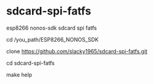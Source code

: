 # sdcard-spi-fatfs
esp8266 nonos-sdk sdcard spi fatfs

cd /you_path/ESP8266_NONOS_SDK

clone https://github.com/slacky1965/sdcard-spi-fatfs.git

cd sdcard-spi-fatfs

make help

